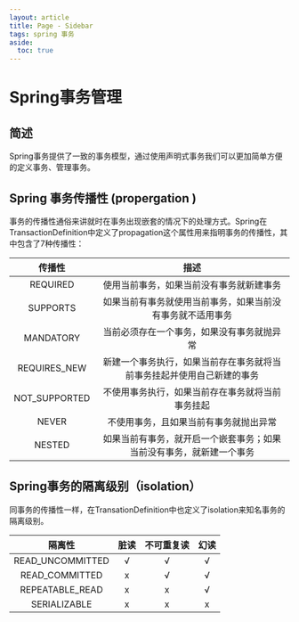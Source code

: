 ```yaml
---
layout: article
title: Page - Sidebar
tags: spring 事务
aside:
  toc: true
---
```


# Spring事务管理

## 简述

Spring事务提供了一致的事务模型，通过使用声明式事务我们可以更加简单方便的定义事务、管理事务。

## Spring 事务传播性 (propergation )

事务的传播性通俗来讲就时在事务出现嵌套的情况下的处理方式。Spring在TransactionDefinition中定义了propagation这个属性用来指明事务的传播性，其中包含了7种传播性：

|    传播性     |                             描述                             |
| :-----------: | :----------------------------------------------------------: |
|   REQUIRED    |           使用当前事务，如果当前没有事务就新建事务           |
|   SUPPORTS    |  如果当前有事务就使用当前事务，如果当前没有事务就不适用事务  |
|   MANDATORY   |          当前必须存在一个事务，如果没有事务就抛异常          |
| REQUIRES_NEW  | 新建一个事务执行，如果当前存在事务就将当前事务挂起并使用自己新建的事务 |
| NOT_SUPPORTED |       不使用事务执行，如果当前存在事务就将当前事务挂起       |
|     NEVER     |            不使用事务，且如果当前有事务就抛出异常            |
|    NESTED     | 如果当前有事务，就开启一个嵌套事务；如果当前没有事务，就新建一个事务 |





## Spring事务的隔离级别（isolation）

同事务的传播性一样，在TransationDefinition中也定义了isolation来知名事务的隔离级别。

|      隔离性      | 脏读 | 不可重复读 | 幻读 |
| :--------------: | :--: | :--------: | :--: |
| READ_UNCOMMITTED |  √   |     √      |  √   |
|  READ_COMMITTED  |  x   |     √      |  √   |
| REPEATABLE_READ  |  x   |     x      |  √   |
|   SERIALIZABLE   |  x   |     x      |  x   |



